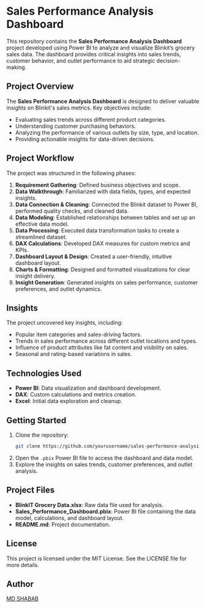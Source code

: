 # Sales Performance Analysis Dashboard

This repository contains the **Sales Performance Analysis Dashboard** project developed using Power BI to analyze and visualize Blinkit’s grocery sales data. The dashboard provides critical insights into sales trends, customer behavior, and outlet performance to aid strategic decision-making.

## Project Overview

The **Sales Performance Analysis Dashboard** is designed to deliver valuable insights on Blinkit's sales metrics. Key objectives include:

- Evaluating sales trends across different product categories.
- Understanding customer purchasing behaviors.
- Analyzing the performance of various outlets by size, type, and location.
- Providing actionable insights for data-driven decisions.

## Project Workflow

The project was structured in the following phases:

1. **Requirement Gathering**: Defined business objectives and scope.
2. **Data Walkthrough**: Familiarized with data fields, types, and expected insights.
3. **Data Connection & Cleaning**: Connected the Blinkit dataset to Power BI, performed quality checks, and cleaned data.
4. **Data Modeling**: Established relationships between tables and set up an effective data model.
5. **Data Processing**: Executed data transformation tasks to create a streamlined dataset.
6. **DAX Calculations**: Developed DAX measures for custom metrics and KPIs.
7. **Dashboard Layout & Design**: Created a user-friendly, intuitive dashboard layout.
8. **Charts & Formatting**: Designed and formatted visualizations for clear insight delivery.
9. **Insight Generation**: Generated insights on sales performance, customer preferences, and outlet dynamics.

## Insights

The project uncovered key insights, including:

- Popular item categories and sales-driving factors.
- Trends in sales performance across different outlet locations and types.
- Influence of product attributes like fat content and visibility on sales.
- Seasonal and rating-based variations in sales.

## Technologies Used

- **Power BI**: Data visualization and dashboard development.
- **DAX**: Custom calculations and metrics creation.
- **Excel**: Initial data exploration and cleanup.

## Getting Started

1. Clone the repository:
    ```bash
    git clone https://github.com/yourusername/sales-performance-analysis-dashboard.git
    ```
2. Open the `.pbix` Power BI file to access the dashboard and data model.
3. Explore the insights on sales trends, customer preferences, and outlet analysis.

## Project Files

- **BlinkIT Grocery Data.xlsx**: Raw data file used for analysis.
- **Sales_Performance_Dashboard.pbix**: Power BI file containing the data model, calculations, and dashboard layout.
- **README.md**: Project documentation.

## License

This project is licensed under the MIT License. See the LICENSE file for more details.

## Author

[MD SHABAB](https://github.com/Shabab01)
